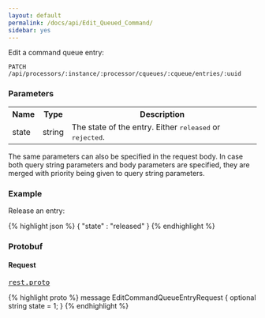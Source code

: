 ```yaml
---
layout: default
permalink: /docs/api/Edit_Queued_Command/
sidebar: yes
---
```


Edit a command queue entry:

    PATCH /api/processors/:instance/:processor/cqueues/:cqueue/entries/:uuid


### Parameters

<table class="inline">
  <tr>
    <th>Name</th>
    <th>Type</th>
    <th>Description</th>
  </tr>
  <tr>
    <td class="code">state</td>
    <td class="code">string</td>
    <td>The state of the entry. Either <tt>released</tt> or <tt>rejected</tt>.</td>
  </tr>
</table>

The same parameters can also be specified in the request body. In case both query string parameters and body parameters are specified, they are merged with priority being given to query string parameters.

### Example

Release an entry:

{% highlight json %}
{
  "state" : "released"
}
{% endhighlight %}

### Protobuf

#### Request

<pre class="r header"><a href="/docs/api/rest.proto/">rest.proto</a></pre>
{% highlight proto %}
message EditCommandQueueEntryRequest {
  optional string state = 1;
}
{% endhighlight %}
